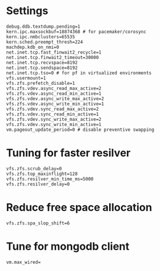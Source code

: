 # Settings

    debug.ddb.textdump.pending=1
    kern.ipc.maxsockbuf=18874368 # for pacemaker/corosync
    kern.ipc.nmbclusters=65535
    kern.sched.preempt_thresh=224
    machdep.kdb_on_nmi=0
    net.inet.tcp.fast_finwait2_recycle=1
    net.inet.tcp.finwait2_timeout=30000
    net.inet.tcp.recvspace=8192
    net.inet.tcp.sendspace=8192
    net.inet.tcp.tso=0 # for pf in virtualized environments
    vfs.usermount=1
    vfs.zfs.prefetch_disable=1
    vfs.zfs.vdev.async_read_max_active=2
    vfs.zfs.vdev.async_read_min_active=1
    vfs.zfs.vdev.async_write_max_active=2
    vfs.zfs.vdev.async_write_min_active=1
    vfs.zfs.vdev.sync_read_max_active=2
    vfs.zfs.vdev.sync_read_min_active=1
    vfs.zfs.vdev.sync_write_max_active=2
    vfs.zfs.vdev.sync_write_min_active=1
    vm.pageout_update_period=0 # disable preventive swapping

# Tuning for faster resilver
    vfs.zfs.scrub_delay=0
    vfs.zfs.top_maxinflight=128
    vfs.zfs.resilver_min_time_ms=5000
    vfs.zfs.resilver_delay=0

# Reduce free space allocation

    vfs.zfs.spa_slop_shift=6

# Tune for mongodb client

    vm.max_wired=
